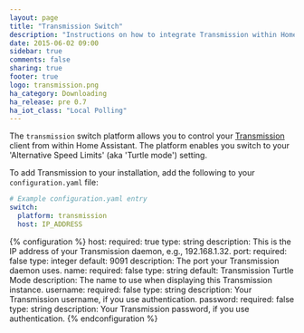 ```yaml
---
layout: page
title: "Transmission Switch"
description: "Instructions on how to integrate Transmission within Home Assistant."
date: 2015-06-02 09:00
sidebar: true
comments: false
sharing: true
footer: true
logo: transmission.png
ha_category: Downloading
ha_release: pre 0.7
ha_iot_class: "Local Polling"
---
```



The `transmission` switch platform allows you to control your [Transmission](http://www.transmissionbt.com/) client from within Home Assistant. The platform enables you switch to your 'Alternative Speed Limits' (aka 'Turtle mode') setting.

To add Transmission to your installation, add the following to your `configuration.yaml` file:

```yaml
# Example configuration.yaml entry
switch:
  platform: transmission
  host: IP_ADDRESS
```

{% configuration %}
host:
  required: true
  type: string
  description: This is the IP address of your Transmission daemon, e.g., 192.168.1.32.
port:
  required: false
  type: integer
  default: 9091
  description: The port your Transmission daemon uses.
name:
  required: false
  type: string
  default: Transmission Turtle Mode
  description: The name to use when displaying this Transmission instance.
username:
  required: false
  type: string
  description: Your Transmission username, if you use authentication.
password:
  required: false
  type: string
  description: Your Transmission password, if you use authentication.
{% endconfiguration %}
